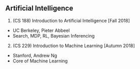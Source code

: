 ## Artificial Intelligence
1. (CS 188) Introduction to Artificial Intelligence [Fall 2018]
  - UC Berkeley, Pieter Abbeel
  - Search, MDP, RL, Bayesian Inferencing

 2. (CS 229) Introduction to Machine Learning [Autumn 2018]
  - Stanford, Andrew Ng
  - Core of Machine Learning
